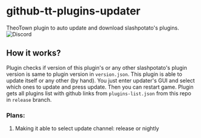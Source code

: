# github-tt-plugins-updater
TheoTown plugin to auto update and download slashpotato's plugins.
![Discord](https://img.shields.io/discord/1127300288987021376?style=for-the-badge&logo=discord&logoColor=5865f2&label=slashpotato's%20server&color=5865f2)
## How it works?
Plugin checks if version of this plugin's or any other slashpotato's plugin version is same to plugin version in `version.json`. This plugin is able to update itself or any other (by hand). You just enter updater's GUI and select which ones to update and press update. Then you can restart game. Plugin gets all plugins list with github links from `plugins-list.json` from this repo in `release` branch.
### Plans:
1. Making it able to select update channel: release or nightly
